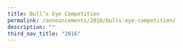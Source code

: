 ```yaml
---
title: Bull’s Eye Competition
permalink: /announcements/2016/bulls-eye-competition/
description: ""
third_nav_title: "2016"
---
```

